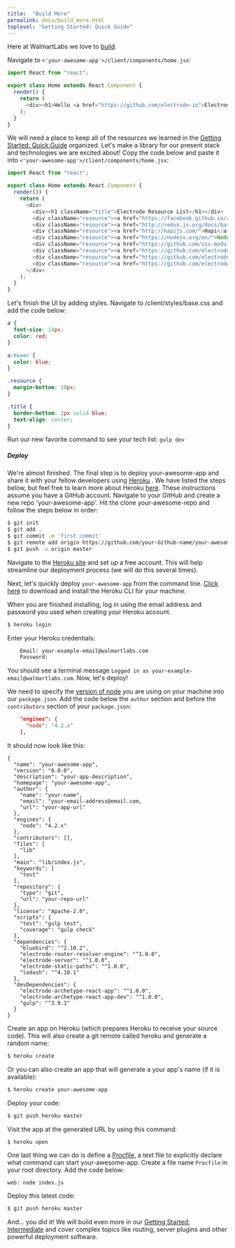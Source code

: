 ```yaml
---
title:  "Build More"
permalink: docs/build_more.html
toplevel: "Getting Started: Quick Guide"
---
```

Here at WalmartLabs we love to [build](http://www.walmartlabs.com/2016/08/weve-moved-follow-walmartlabs-on-medium/).

Navigate to `<'your-awesome-app'>/client/components/home.jsx`:

```javascript
import React from "react";

export class Home extends React.Component {
  render() {
    return (
      <div><h1>Hello <a href="https://github.com/electrode-io">Electrode</a></h1></div>
    );
  }
}
```

We will need a place to keep all of the resources we learned in the [Getting Started: Quick Guide](quick_guide.html) organized. Let's make a library for our present stack and technologies we are excited about! Copy the code below and paste it into `<'your-awesome-app'>/client/components/home.jsx`:

```javascript
import React from "react";

export class Home extends React.Component {
  render()) {
    return (
      <div>
        <div><h1 className="title">Electrode Resource List</h1></div>
        <div className="resource"><a href="https://facebook.github.io/react/index.html">React</a></div>
        <div className="resource"><a href="http://redux.js.org/docs/basics/UsageWithReact.html">Redux</a></div>
        <div className="resource"><a href="http://hapijs.com/">Hapi</a></div>
        <div className="resource"><a href="https://nodejs.org/en/">Node</a></div>
        <div className="resource"><a href="https://github.com/css-modules/css-modules">CSS Modules</a></div>
        <div className="resource"><a href="https://github.com/electrode-io/electrode-confippet">Electrode-Confippet</a></div>
        <div className="resource"><a href="https://github.com/electrode-io/electrode/server">Electrode-Server</a></div>
        <div className="resource"><a href="https://github.com/electrode-io/redux-router-engine">Redux-Router-Engine</a></div>
      </div>
    );
  }
}
```

Let's finish the UI by adding styles. Navigate to <your-awesome-app>/client/styles/base.css and add the code below:

```css
a {
  font-size: 14px;
  color: red;
}

a:hover {
  color: blue;
}

.resource {
  margin-bottom: 10px;
}

.title {
  border-bottom: 2px solid blue;
  text-align: center;
}
```

Run our new favorite command to see your tech list: `gulp dev`

##### Deploy

<p class="body-text">We're almost finished. The final step is to deploy your-awesome-app and share it with your fellow developers using <a href="https://devcenter.heroku.com/categories/deployment" class="doc-links">Heroku</a> . We have listed the steps below, but feel free to learn more about Heroku <a href="https://devcenter.heroku.com/articles/getting-started-with-nodejs#introduction" class="doc-links">here</a>. These instructions assume you have a GitHub account. Navigate to your GitHub and create a new repo 'your-awesome-app'. Hit the clone your-awesome-repo and follow the steps below in order:</p>

```bash
$ git init
$ git add .
$ git commit -m 'first commit'
$ git remote add origin https://github.com/your-Github-name/your-awesome-app.git
$ git push -u origin master
```

Navigate to the [Heroku site](https://signup.heroku.com/dc) and set up a free account. This will help streamline our deployment process (we will do this several times).

Next, let's quickly deploy `your-awesome-app` from the command line. [Click here](https://devcenter.heroku.com/articles/getting-started-with-nodejs#set-up") to download and install the Heroku CLI for your machine.

When you are finished installing, log in using the email address and password you used when creating your Heroku account.

```bash
$ heroku login
```

Enter your Heroku credentials:

```bash
    Email: your-example-email@walmartlabs.com
    Password:
```

You should see a terminal message `Logged in as your-example-email@walmartlabs.com`. Now, let's deploy!

We need to specify the [version of node](https://devcenter.heroku.com/articles/node-best-practices) you are using on your machine into our `package.json`. Add the code below the `author` section and before the `contributors` section of your `package.json`:

```json
    "engines": {
      "node": "4.2.x"
    },
```

It should now look like this:

```
{
  "name": "your-awesome-app",
  "version": "0.0.0",
  "description": "your-app-description",
  "homepage": "your-awesome-app",
  "author": {
    "name": "your-name",
    "email": "your-email-address@email.com,
    "url": "your-app-url"
  },
  "engines": {
    "node": "4.2.x"
  },
  "contributors": [],
  "files": [
    "lib"
  ],
  "main": "lib/index.js",
  "keywords": [
    "test"
  ],
  "repository": {
    "type": "git",
    "url": "your-repo-url"
  },
  "license": "Apache-2.0",
  "scripts": {
    "test": "gulp test",
    "coverage": "gulp check"
  },
  "dependencies": {
    "bluebird": "^2.10.2",
    "electrode-router-resolver-engine": "^1.0.0",
    "electrode-server": "^1.0.0",
    "electrode-static-paths": "^1.0.0",
    "lodash": "^4.10.1"
  },
  "devDependencies": {
    "electrode-archetype-react-app": "^1.0.0",
    "electrode-archetype-react-app-dev": "^1.0.0",
    "gulp": "^3.9.1"
  }
}
```

Create an app on Heroku (which prepares Heroku to receive your source code). This will also create a git remote called heroku and generate a random name:

```bash
$ heroku create
```

Or you can also create an app that will generate a your app's name (if it is available):

```bash
$ heroku create your-awesome-app
```

Deploy your code:

```bash
$ git push heroku master
```

Visit the app at the generated URL by using this command:

```bash
$ heroku open
```
One last thing we can do is define a [Procfile](https://devcenter.heroku.com/articles/getting-started-with-nodejs#define-a-procfile), a text file to explicitly declare what command can start your-awesome-app. Create a file name `Procfile` in your root directory. Add the code below:

```
web: node index.js
```

Deploy this latest code:

```bash
$ git push heroku master
```

And... you did it! We will build even more in our [Getting Started: Intermediate](create_standalone_component.html) and cover complex topics like routing, server plugins and other powerful deployment software.
